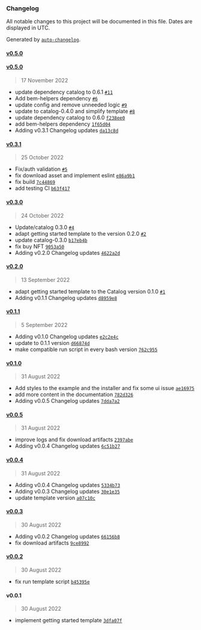### Changelog

All notable changes to this project will be documented in this file. Dates are displayed in UTC.

Generated by [`auto-changelog`](https://github.com/CookPete/auto-changelog).

#### [v0.5.0](https://github.com/nevermined-io/create-nevermined-react/compare/v0.5.0...v0.5.0)

#### [v0.5.0](https://github.com/nevermined-io/create-nevermined-react/compare/v0.3.1...v0.5.0)

> 17 November 2022

- update dependency catalog to 0.6.1 [`#11`](https://github.com/nevermined-io/create-nevermined-react/pull/11)
- Add bem-helpers dependency [`#6`](https://github.com/nevermined-io/create-nevermined-react/pull/6)
- update config and remove unneeded logic [`#9`](https://github.com/nevermined-io/create-nevermined-react/pull/9)
- update to catalog-0.4.0 and simplify template [`#8`](https://github.com/nevermined-io/create-nevermined-react/pull/8)
- update dependency catalog to 0.6.0 [`f238ee0`](https://github.com/nevermined-io/create-nevermined-react/commit/f238ee045a6dc3298cb8be4e4782d6d1d4bd7f8e)
- add bem-helpers dependency [`1f65d04`](https://github.com/nevermined-io/create-nevermined-react/commit/1f65d04abd75a0338a90557d8b0580bd9ef06c31)
- Adding v0.3.1 Changelog updates [`da13c8d`](https://github.com/nevermined-io/create-nevermined-react/commit/da13c8d1cf5685b1f8b21347958325549d311eb1)

#### [v0.3.1](https://github.com/nevermined-io/create-nevermined-react/compare/v0.3.0...v0.3.1)

> 25 October 2022

- Fix/auth validation [`#5`](https://github.com/nevermined-io/create-nevermined-react/pull/5)
- fix download asset and implement eslint [`e86a9b1`](https://github.com/nevermined-io/create-nevermined-react/commit/e86a9b1eae3c7529dc85f11d4b22bf958f200f71)
- fix build [`7c44869`](https://github.com/nevermined-io/create-nevermined-react/commit/7c4486917c0b91344e94020af261460ee9d107b7)
- add testing CI [`b63f417`](https://github.com/nevermined-io/create-nevermined-react/commit/b63f417203a8c542f16e4108dd1e685c60682a12)

#### [v0.3.0](https://github.com/nevermined-io/create-nevermined-react/compare/v0.2.0...v0.3.0)

> 24 October 2022

- Update/catalog 0.3.0 [`#4`](https://github.com/nevermined-io/create-nevermined-react/pull/4)
- adapt getting started template to the version 0.2.0 [`#2`](https://github.com/nevermined-io/create-nevermined-react/pull/2)
- update catalog-0.3.0 [`b17eb4b`](https://github.com/nevermined-io/create-nevermined-react/commit/b17eb4b8fe5e5233d6bd7f6a0d5ed802b13f809f)
- fix buy NFT [`9053a50`](https://github.com/nevermined-io/create-nevermined-react/commit/9053a50b02e5db49df0dee6f875caddc864671b3)
- Adding v0.2.0 Changelog updates [`4622a2d`](https://github.com/nevermined-io/create-nevermined-react/commit/4622a2d7dd865c306ce43e07a2a6569b62c8bf57)

#### [v0.2.0](https://github.com/nevermined-io/create-nevermined-react/compare/v0.1.1...v0.2.0)

> 13 September 2022

- adapt getting started template to the Catalog version 0.1.0 [`#1`](https://github.com/nevermined-io/create-nevermined-react/pull/1)
- Adding v0.1.1 Changelog updates [`d8959e8`](https://github.com/nevermined-io/create-nevermined-react/commit/d8959e860ea4ab914c877d51277a876850709b66)

#### [v0.1.1](https://github.com/nevermined-io/create-nevermined-react/compare/v0.1.0...v0.1.1)

> 5 September 2022

- Adding v0.1.0 Changelog updates [`e2c2e4c`](https://github.com/nevermined-io/create-nevermined-react/commit/e2c2e4c2242107d60bec2065f5da9d1cdbf02729)
- update to 0.1.1 version [`d66874d`](https://github.com/nevermined-io/create-nevermined-react/commit/d66874dcc36cbaa0294fc0e65dc71941a98159bc)
- make compatible run script in every bash version [`762c955`](https://github.com/nevermined-io/create-nevermined-react/commit/762c9559d6a3079963ebf87116707928876ed8fb)

#### [v0.1.0](https://github.com/nevermined-io/create-nevermined-react/compare/v0.0.5...v0.1.0)

> 31 August 2022

- Add styles to the example and the installer and fix some ui issue [`ae16975`](https://github.com/nevermined-io/create-nevermined-react/commit/ae169754473a509b55e17f7e574418a1e65a92d2)
- add more content in the documentation [`782d326`](https://github.com/nevermined-io/create-nevermined-react/commit/782d326215012f77fea579c75c704e1e69d9d718)
- Adding v0.0.5 Changelog updates [`7dda7a2`](https://github.com/nevermined-io/create-nevermined-react/commit/7dda7a271d7a47e806613b7404cec88bf6b790ab)

#### [v0.0.5](https://github.com/nevermined-io/create-nevermined-react/compare/v0.0.4...v0.0.5)

> 31 August 2022

- improve logs and fix download artifacts [`2397abe`](https://github.com/nevermined-io/create-nevermined-react/commit/2397abe7318a021e462d43bf7732636cbbaaf88a)
- Adding v0.0.4 Changelog updates [`6c51b27`](https://github.com/nevermined-io/create-nevermined-react/commit/6c51b27aebfa39aab083a23aa4f99a4e0edc6e29)

#### [v0.0.4](https://github.com/nevermined-io/create-nevermined-react/compare/v0.0.3...v0.0.4)

> 31 August 2022

- Adding v0.0.4 Changelog updates [`5334b73`](https://github.com/nevermined-io/create-nevermined-react/commit/5334b73b4a7e524df30f9c5efb97353d2802966c)
- Adding v0.0.3 Changelog updates [`30e1e35`](https://github.com/nevermined-io/create-nevermined-react/commit/30e1e353ef0cf3a9274b40782c1390045c88be0d)
- update template version [`a07c10c`](https://github.com/nevermined-io/create-nevermined-react/commit/a07c10c41b97243c1edb2a5bdbbd34c1fbc59b7e)

#### [v0.0.3](https://github.com/nevermined-io/create-nevermined-react/compare/v0.0.2...v0.0.3)

> 30 August 2022

- Adding v0.0.2 Changelog updates [`66156b8`](https://github.com/nevermined-io/create-nevermined-react/commit/66156b8f20ab730a41b6a7df8fd61a03403818c7)
- fix download artifacts [`9ce8992`](https://github.com/nevermined-io/create-nevermined-react/commit/9ce8992807debba6d3b8e289d43d5dccf1275cb5)

#### [v0.0.2](https://github.com/nevermined-io/create-nevermined-react/compare/v0.0.1...v0.0.2)

> 30 August 2022

- fix run template script [`b45395e`](https://github.com/nevermined-io/create-nevermined-react/commit/b45395e4461dc5e0875b4d60cfed4ec6dcf54b83)

#### v0.0.1

> 30 August 2022

- implement getting started template [`3dfa07f`](https://github.com/nevermined-io/create-nevermined-react/commit/3dfa07f458de694e03152b59a6e6be9cc34cbdd2)
